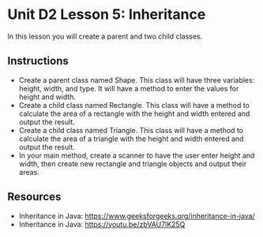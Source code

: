 # Unit D2 Lesson 5: Inheritance 
In this lesson you will create a parent and two child classes.
## Instructions
* Create a parent class named Shape. This class will have three variables: height, width, and type. It will have a method to enter the values for height and width.
* Create a child class named Rectangle. This class will have a method to calculate the area of a rectangle with the height and width entered and output the result.
* Create a child class named Triangle. This class will have a method to calculate the area of a triangle with the height and width entered and output the result.
* In your main method, create a scanner to have the user enter height and width, then create new rectangle and triangle objects and output their areas.
## Resources
* Inheritance in Java: https://www.geeksforgeeks.org/inheritance-in-java/
* Inheritance in Java: https://youtu.be/zbVAU7lK25Q



